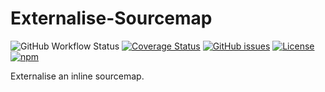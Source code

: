# Externalise-Sourcemap
![GitHub Workflow Status](https://img.shields.io/github/workflow/status/Maytha8/Externalise-Sourcemap/Node.JS%20CI%20Linux?style=flat-square)
[![Coverage Status](https://img.shields.io/coveralls/github/Maytha8/Externalise-Sourcemap?style=flat-square)](https://coveralls.io/github/Maytha8/Externalise-Sourcemap?branch=main)
[![GitHub issues](https://img.shields.io/github/issues/Maytha8/Externalise-Sourcemap?style=flat-square)](https://github.com/Maytha8/Externalise-Sourcemap/issues)
[![License](https://img.shields.io/badge/license-GPL--3.0-green?style=flat-square)](https://github.com/Maytha8/Externalise-Sourcemap/blob/main/LICENSE)
[![npm](https://img.shields.io/npm/v/externalise-sourcemap?style=flat-square)](https://www.npmjs.com/package/externalise-sourcemap)

Externalise an inline sourcemap.

